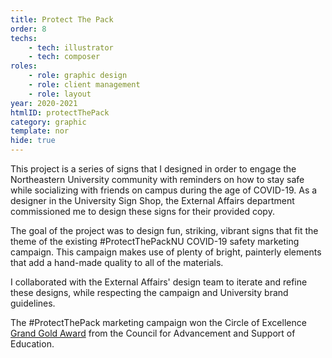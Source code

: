 ```yaml
---
title: Protect The Pack
order: 8
techs:
    - tech: illustrator
    - tech: composer
roles:
    - role: graphic design
    - role: client management
    - role: layout
year: 2020-2021
htmlID: protectThePack
category: graphic
template: nor
hide: true
---
```

This project is a series of signs that I designed in order to engage the Northeastern University community with reminders on how to stay safe while socializing with friends on campus during the age of COVID-19. As a designer in the University Sign Shop, the External Affairs department commissioned me to design these signs for their provided copy.

The goal of the project was to design fun, striking, vibrant signs that fit the theme of the existing #ProtectThePackNU COVID-19 safety marketing campaign. This campaign makes use of plenty of bright, painterly elements that add a hand-made quality to all of the materials.

I collaborated with the External Affairs' design team to iterate and refine these designs, while respecting the campaign and University brand guidelines.

The #ProtectThePack marketing campaign won the Circle of Excellence [Grand Gold Award](https://www.case.org/awards/circle-excellence/2021/covid-19-response-marketing-campaign-protect-pack) from the Council for Advancement and Support of Education.